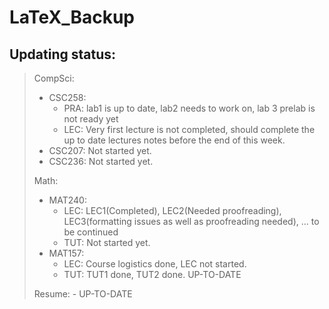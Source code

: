 # LaTeX_Backup

## Updating status:
> CompSci:
>   - CSC258:
>     - PRA: lab1 is up to date, lab2 needs to work on, lab 3 prelab is not ready yet
>     - LEC: Very first lecture is not completed, should complete the up to date lectures notes before the end of this week.
>   - CSC207: Not started yet.
>   - CSC236: Not started yet.
>
> Math:
>   - MAT240:
>     - LEC: LEC1(Completed), LEC2(Needed proofreading), LEC3(formatting issues as well as proofreading needed), ... to be continued 
>     - TUT: Not started yet.
>   - MAT157:
>     - LEC: Course logistics done, LEC not started.
>     - TUT: TUT1 done, TUT2 done. UP-TO-DATE
>    
> Resume:
>     - UP-TO-DATE
